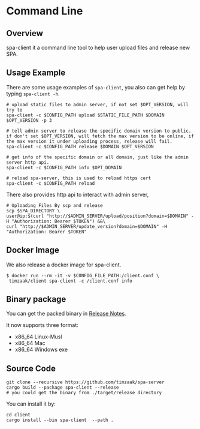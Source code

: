 # Command Line
## Overview
spa-client it a command line tool to help user upload files and release new SPA.

## Usage Example
There are some usage examples of `spa-client`, you also can get help by typing `spa-client -h`.
```shell
# upload static files to admin server, if not set $OPT_VERSION, will try to 
spa-client -c $CONFIG_PATH upload $STATIC_FILE_PATH $DOMAIN $OPT_VERSION -p 3

# tell admin server to release the specific domain version to public. if don't set $OPT_VERSION, will fetch the max version to be online, if the max version it under uploading process, release will fail. 
spa-client -c $CONFIG_PATH release $DOMAIN $OPT_VERSION

# get info of the specific domain or all domain, just like the admin server http api.
spa-client -c $CONFIG_PATH info $OPT_DOMAIN

# reload spa-server, this is used to reload https cert
spa-client -c $CONFIG_PATH reload
```

There also provides http api to interact with admin server,

```shell
# Uploading Files By scp and release 
scp $SPA_DIRECTORY \
user@ip:$(curl "http://$ADMIN_SERVER/upload/position?domain=$DOMAIN" -H "Authorization: Bearer $TOKEN") &&\
curl "http://$ADMIN_SERVER/update_version?domain=$DOMAIN" -H "Authorization: Bearer $TOKEN"
```

## Docker Image
We also release a docker image for spa-client.
```shell
$ docker run --rm -it -v $CONFIG_FILE_PATH:/client.conf \
 timzaak/client spa-client -c /client.conf info
```

## Binary package
You can get the packed binary in [Release Notes](https://github.com/timzaak/spa-server/releases).

It now supports three format:

- x86_64 Linux-Musl
- x86_64 Mac
- x86_64 Windows exe

## Source Code
```shell
git clone --recursive https://github.com/timzaak/spa-server
cargo build --package spa-client --release
# you could get the binary from ./target/release directory
```
You can install it by:
```shell
cd client
cargo install --bin spa-client  --path .
```